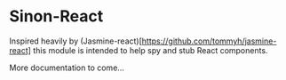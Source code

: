 # Sinon-React

Inspired heavily by (Jasmine-react)[https://github.com/tommyh/jasmine-react] this module is
intended to help spy and stub React components.

More documentation to come...